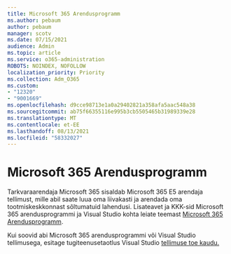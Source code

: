 ```yaml
---
title: Microsoft 365 Arendusprogramm
ms.author: pebaum
author: pebaum
manager: scotv
ms.date: 07/15/2021
audience: Admin
ms.topic: article
ms.service: o365-administration
ROBOTS: NOINDEX, NOFOLLOW
localization_priority: Priority
ms.collection: Adm_O365
ms.custom:
- "12320"
- "9001669"
ms.openlocfilehash: d9cce98713e1a0a29402821a358afa5aac548a38
ms.sourcegitcommit: ab75f66355116e995b3cb5505465b31989339e28
ms.translationtype: MT
ms.contentlocale: et-EE
ms.lasthandoff: 08/13/2021
ms.locfileid: "58332027"
---
```

# <a name="microsoft-365-developer-program"></a>Microsoft 365 Arendusprogramm

Tarkvaraarendaja Microsoft 365 sisaldab Microsoft 365 E5 arendaja tellimust, mille abil saate luua oma liivakasti ja arendada oma tootmiskeskkonnast sõltumatuid lahendusi. Lisateavet ja KKK-sid Microsoft 365 arendusprogrammi ja Visual Studio kohta leiate teemast [Microsoft 365 Arendusprogramm](https://docs.microsoft.com/office/developer-program/microsoft-365-developer-program).

Kui soovid abi Microsoft 365 arendusprogrammi või Visual Studio tellimusega, esitage tugiteenusetaotlus Visual Studio [tellimuse toe kaudu.](https://visualstudio.microsoft.com/subscriptions/support/)